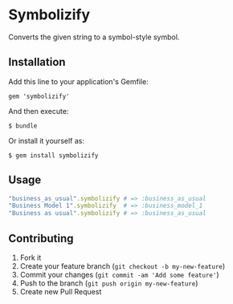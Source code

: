 # Symbolizify

Converts the given string to a symbol-style symbol.

## Installation

Add this line to your application's Gemfile:

    gem 'symbolizify'

And then execute:

    $ bundle

Or install it yourself as:

    $ gem install symbolizify

## Usage

```ruby
"business_as_usual".symbolizify # => :business_as_usual
"Business Model 1".symbolizify  # => :business_model_1
"Business as usual".symbolizify # => :business_as_usual
```

## Contributing

1. Fork it
2. Create your feature branch (`git checkout -b my-new-feature`)
3. Commit your changes (`git commit -am 'Add some feature'`)
4. Push to the branch (`git push origin my-new-feature`)
5. Create new Pull Request
